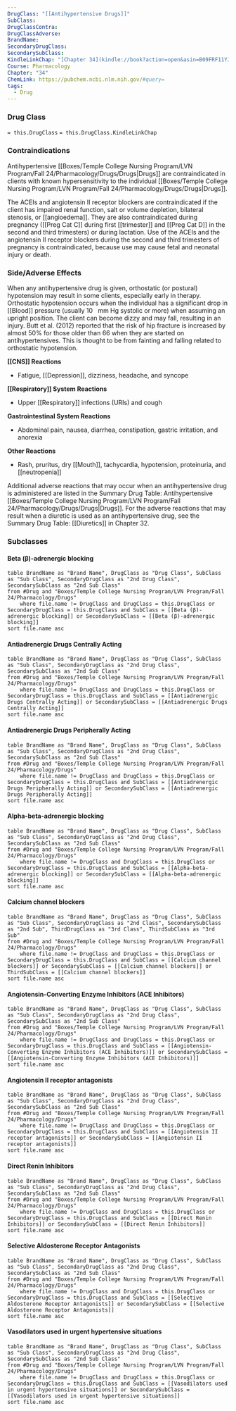 ```yaml
---
DrugClass: "[[Antihypertensive Drugs]]"
SubClass: 
DrugClassContra: 
DrugClassAdverse: 
BrandName: 
SecondaryDrugClass: 
SecondarySubClass: 
KindleLinkChap: "[Chapter 34](kindle://book?action=open&asin=B09FRF11YJ&location=18587)"
Course: Pharmacology
Chapter: "34"
ChemLink: https://pubchem.ncbi.nlm.nih.gov/#query=
tags:
  - Drug
---
```

### Drug Class 
`= this.DrugClass`
	`= this.DrugClass.KindleLinkChap`

### Contraindications
Antihypertensive [[Boxes/Temple College Nursing Program/LVN Program/Fall 24/Pharmacology/Drugs/Drugs|Drugs]] are contraindicated in clients with known hypersensitivity to the individual [[Boxes/Temple College Nursing Program/LVN Program/Fall 24/Pharmacology/Drugs/Drugs|Drugs]]. 

The ACEIs and angiotensin II receptor blockers are contraindicated if the client has impaired renal function, salt or volume depletion, bilateral stenosis, or [[angioedema]]. They are also contraindicated during pregnancy ([[Preg Cat C]] during first [[trimester]] and [[Preg Cat D]] in the second and third trimesters) or during lactation. Use of the ACEIs and the angiotensin II receptor blockers during the second and third trimesters of pregnancy is contraindicated, because use may cause fetal and neonatal injury or death.

### Side/Adverse Effects 
When any antihypertensive drug is given, orthostatic (or postural) hypotension may result in some clients, especially early in therapy. Orthostatic hypotension occurs when the individual has a significant drop in [[Blood]] pressure (usually 10   mm Hg systolic or more) when assuming an upright position. The client can become dizzy and may fall, resulting in an injury. Butt et al. (2012) reported that the risk of hip fracture is increased by almost 50% for those older than 66 when they are started on antihypertensives. This is thought to be from fainting and falling related to orthostatic hypotension. 

**[[CNS]] Reactions** 
- Fatigue, [[Depression]], dizziness, headache, and syncope 

**[[Respiratory]] System Reactions** 
- Upper [[Respiratory]] infections (URIs) and cough 

**Gastrointestinal System Reactions** 
- Abdominal pain, nausea, diarrhea, constipation, gastric irritation, and anorexia 

**Other Reactions** 
- Rash, pruritus, dry [[Mouth]], tachycardia, hypotension, proteinuria, and [[neutropenia]] 

Additional adverse reactions that may occur when an antihypertensive drug is administered are listed in the Summary Drug Table: Antihypertensive [[Boxes/Temple College Nursing Program/LVN Program/Fall 24/Pharmacology/Drugs/Drugs|Drugs]]. For the adverse reactions that may result when a diuretic is used as an antihypertensive drug, see the Summary Drug Table: [[Diuretics]] in Chapter 32.


### Subclasses
#### Beta (β)-adrenergic blocking
```dataview
table BrandName as "Brand Name", DrugClass as "Drug Class", SubClass as "Sub Class", SecondaryDrugClass as "2nd Drug Class", SecondarySubClass as "2nd Sub Class"
from #Drug and "Boxes/Temple College Nursing Program/LVN Program/Fall 24/Pharmacology/Drugs" 
	where file.name != DrugClass and DrugClass = this.DrugClass or SecondaryDrugClass = this.DrugClass and SubClass = [[Beta (β)-adrenergic blocking]] or SecondarySubClass = [[Beta (β)-adrenergic blocking]]
sort file.name asc
```

#### Antiadrenergic Drugs Centrally Acting
```dataview
table BrandName as "Brand Name", DrugClass as "Drug Class", SubClass as "Sub Class", SecondaryDrugClass as "2nd Drug Class", SecondarySubClass as "2nd Sub Class"
from #Drug and "Boxes/Temple College Nursing Program/LVN Program/Fall 24/Pharmacology/Drugs" 
	where file.name != DrugClass and DrugClass = this.DrugClass or SecondaryDrugClass = this.DrugClass and SubClass = [[Antiadrenergic Drugs Centrally Acting]] or SecondarySubClass = [[Antiadrenergic Drugs Centrally Acting]]
sort file.name asc
```

#### Antiadrenergic Drugs Peripherally Acting
```dataview
table BrandName as "Brand Name", DrugClass as "Drug Class", SubClass as "Sub Class", SecondaryDrugClass as "2nd Drug Class", SecondarySubClass as "2nd Sub Class"
from #Drug and "Boxes/Temple College Nursing Program/LVN Program/Fall 24/Pharmacology/Drugs" 
	where file.name != DrugClass and DrugClass = this.DrugClass or SecondaryDrugClass = this.DrugClass and SubClass = [[Antiadrenergic Drugs Peripherally Acting]] or SecondarySubClass = [[Antiadrenergic Drugs Peripherally Acting]]
sort file.name asc
```

#### Alpha-beta-adrenergic blocking
```dataview
table BrandName as "Brand Name", DrugClass as "Drug Class", SubClass as "Sub Class", SecondaryDrugClass as "2nd Drug Class", SecondarySubClass as "2nd Sub Class"
from #Drug and "Boxes/Temple College Nursing Program/LVN Program/Fall 24/Pharmacology/Drugs" 
	where file.name != DrugClass and DrugClass = this.DrugClass or SecondaryDrugClass = this.DrugClass and SubClass = [[Alpha-beta-adrenergic blocking]] or SecondarySubClass = [[Alpha-beta-adrenergic blocking]]
sort file.name asc
```

#### Calcium channel blockers
```dataview
table BrandName as "Brand Name", DrugClass as "Drug Class", SubClass as "Sub Class", SecondaryDrugClass as "2nd Class", SecondarySubClass as "2nd Sub", ThirdDrugClass as "3rd Class", ThirdSubClass as "3rd Sub"
from #Drug and "Boxes/Temple College Nursing Program/LVN Program/Fall 24/Pharmacology/Drugs" 
	where file.name != DrugClass and DrugClass = this.DrugClass or SecondaryDrugClass = this.DrugClass and SubClass = [[Calcium channel blockers]] or SecondarySubClass = [[Calcium channel blockers]] or ThirdSubClass = [[Calcium channel blockers]]
sort file.name asc
```

#### Angiotensin-Converting Enzyme Inhibitors (ACE Inhibitors)
```dataview
table BrandName as "Brand Name", DrugClass as "Drug Class", SubClass as "Sub Class", SecondaryDrugClass as "2nd Drug Class", SecondarySubClass as "2nd Sub Class"
from #Drug and "Boxes/Temple College Nursing Program/LVN Program/Fall 24/Pharmacology/Drugs" 
	where file.name != DrugClass and DrugClass = this.DrugClass or SecondaryDrugClass = this.DrugClass and SubClass = [[Angiotensin-Converting Enzyme Inhibitors (ACE Inhibitors)]] or SecondarySubClass = [[Angiotensin-Converting Enzyme Inhibitors (ACE Inhibitors)]]
sort file.name asc
```

#### Angiotensin II receptor antagonists
```dataview
table BrandName as "Brand Name", DrugClass as "Drug Class", SubClass as "Sub Class", SecondaryDrugClass as "2nd Drug Class", SecondarySubClass as "2nd Sub Class"
from #Drug and "Boxes/Temple College Nursing Program/LVN Program/Fall 24/Pharmacology/Drugs" 
	where file.name != DrugClass and DrugClass = this.DrugClass or SecondaryDrugClass = this.DrugClass and SubClass = [[Angiotensin II receptor antagonists]] or SecondarySubClass = [[Angiotensin II receptor antagonists]]
sort file.name asc
```

#### Direct Renin Inhibitors
```dataview
table BrandName as "Brand Name", DrugClass as "Drug Class", SubClass as "Sub Class", SecondaryDrugClass as "2nd Drug Class", SecondarySubClass as "2nd Sub Class"
from #Drug and "Boxes/Temple College Nursing Program/LVN Program/Fall 24/Pharmacology/Drugs" 
	where file.name != DrugClass and DrugClass = this.DrugClass or SecondaryDrugClass = this.DrugClass and SubClass = [[Direct Renin Inhibitors]] or SecondarySubClass = [[Direct Renin Inhibitors]]
sort file.name asc
```

#### Selective Aldosterone Receptor Antagonists
```dataview
table BrandName as "Brand Name", DrugClass as "Drug Class", SubClass as "Sub Class", SecondaryDrugClass as "2nd Drug Class", SecondarySubClass as "2nd Sub Class"
from #Drug and "Boxes/Temple College Nursing Program/LVN Program/Fall 24/Pharmacology/Drugs" 
	where file.name != DrugClass and DrugClass = this.DrugClass or SecondaryDrugClass = this.DrugClass and SubClass = [[Selective Aldosterone Receptor Antagonists]] or SecondarySubClass = [[Selective Aldosterone Receptor Antagonists]]
sort file.name asc
```

#### Vasodilators used in urgent hypertensive situations
```dataview
table BrandName as "Brand Name", DrugClass as "Drug Class", SubClass as "Sub Class", SecondaryDrugClass as "2nd Drug Class", SecondarySubClass as "2nd Sub Class"
from #Drug and "Boxes/Temple College Nursing Program/LVN Program/Fall 24/Pharmacology/Drugs" 
	where file.name != DrugClass and DrugClass = this.DrugClass or SecondaryDrugClass = this.DrugClass and SubClass = [[Vasodilators used in urgent hypertensive situations]] or SecondarySubClass = [[Vasodilators used in urgent hypertensive situations]]
sort file.name asc
```
